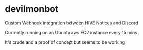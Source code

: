 # devilmonbot
Custom Webhook integration between HIVE Notices and Discord

Currently running on an Ubuntu aws EC2 instance every 15 mins

It's crude and a proof of concept but seems to be working
